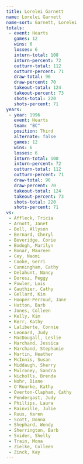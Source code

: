 ```yaml
---
title: Lorelei Garnett
name: Lorelei Garnett
name-sort: Garnett, Lorelei
totals:
 - event: Hearts
   games: 12
   wins: 6
   losses: 6
   inturn-total: 108
   inturn-percent: 72
   outturn-total: 112
   outturn-percent: 71
   draw-total: 96
   draw-percent: 70
   takeout-total: 124
   takeout-percent: 73
   shots-total: 220
   shots-percent: 71
years:
 - year: 1996
   event: Hearts
   team: "BC"
   position: Third
   alternate: false
   games: 12
   wins: 6
   losses: 6
   inturn-total: 108
   inturn-percent: 72
   outturn-total: 112
   outturn-percent: 71
   draw-total: 96
   draw-percent: 70
   takeout-total: 124
   takeout-percent: 73
   shots-total: 220
   shots-percent: 71
vs:
 - Affleck, Tricia
 - Arnott, Janet
 - Bell, Allyson
 - Bernard, Cheryl
 - Beveridge, Corie
 - Bodogh, Marilyn
 - Bonar, Maureen
 - Cey, Naomi
 - Cooke, Gerri
 - Cunningham, Cathy
 - Delahunt, Nancy
 - Dorosz, Peggy
 - Fowler, Lois
 - Gauthier, Cathy
 - Gellard, Kim
 - Hooper-Perroud, Jane
 - Hutton, Barb
 - Jones, Colleen
 - Kelly, Kim
 - Kerr, Kathy
 - Laliberte, Connie
 - Leonard, Judy
 - MacDougall, Leslie
 - Marchand, Jessica
 - Marchand, Stephanie
 - Martin, Heather
 - McInnis, Susan
 - Middaugh, Sherry
 - Mulroney, Sandra
 - Nicholls, Brenda
 - Nohr, Diane
 - O'Rourke, Kathy
 - Overton-Clapham, Cathy
 - Pendergast, Judy
 - Phillips, Laura
 - Rainville, Julie
 - Ruus, Karen
 - Scott, Donna
 - Shephard, Wendy
 - Sherrington, Barb
 - Snider, Shelly
 - Train, Mona
 - Zielke, Colleen
 - Zinck, Kay
---
```

